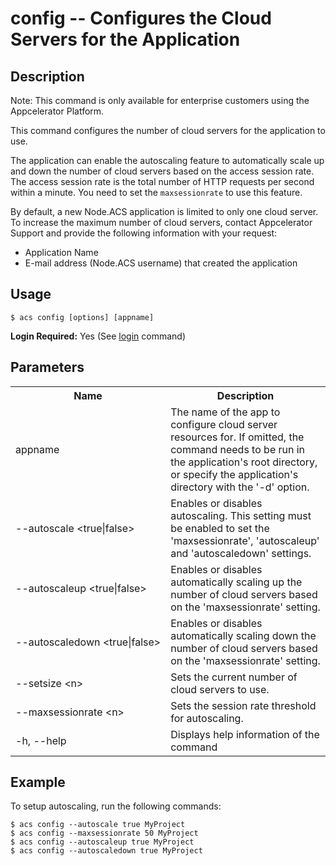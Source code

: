# config -- Configures the Cloud Servers for the Application</h2>

## Description

Note: This command is only available for enterprise customers using the Appcelerator Platform.

This command configures the number of cloud servers for the application to use.

The application can enable the autoscaling feature to automatically scale up and down the number of
cloud servers based on the access session rate.  The access session rate is the total number of HTTP
requests per second within a minute. You need to set the `maxsessionrate` to use this feature.

By default, a new Node.ACS application is limited to only one cloud server. To increase the maximum
number of cloud servers, contact Appcelerator Support and provide the following information with
your request:

  * Application Name
  * E-mail address (Node.ACS username) that created the application

## Usage

`$ acs config [options] [appname]`

**Login Required:** Yes (See [login](#!/guide/node_cli_login) command)

## Parameters

<table class="doc_content_table">
    <tbody>
    <tr>
        <th>Name</th>
        <th>Description</th>
    </tr>
    <tr>
        <td>appname</td>
        <td>
            The name of the app to configure cloud server resources for. If omitted, the command needs to be run
            in the application's root directory, or specify the application's directory with the '-d' option.
        </td>
    </tr>
    <tr>
        <td nowrap>--autoscale &lt;true|false&gt;</td>
        <td>Enables or disables autoscaling.  This setting must be enabled to set the 'maxsessionrate', 'autoscaleup' and 'autoscaledown' settings.</td>
    </tr>
    <tr>
        <td nowrap>--autoscaleup &lt;true|false&gt;</td>
        <td>Enables or disables automatically scaling up the number of cloud servers based on the 'maxsessionrate' setting.</td>
    </tr>
    <tr>
        <td nowrap>--autoscaledown &lt;true|false&gt;</td>
        <td>Enables or disables automatically scaling down the number of cloud servers based on the 'maxsessionrate' setting.</td>
    </tr>
    <tr>
        <td nowrap>--setsize &lt;n&gt;</td>
        <td>Sets the current number of cloud servers to use.</td>
    </tr>
    <tr>
        <td nowrap>--maxsessionrate &lt;n&gt;</td>
        <td>Sets the session rate threshold for autoscaling.</td>
    </tr>
    <tr>
        <td>-h, --help</td>
        <td>Displays help information of the command</td>
    </tr>
    </tbody>
</table>

## Example

To setup autoscaling, run the following commands:

    $ acs config --autoscale true MyProject
    $ acs config --maxsessionrate 50 MyProject
    $ acs config --autoscaleup true MyProject
    $ acs config --autoscaledown true MyProject

